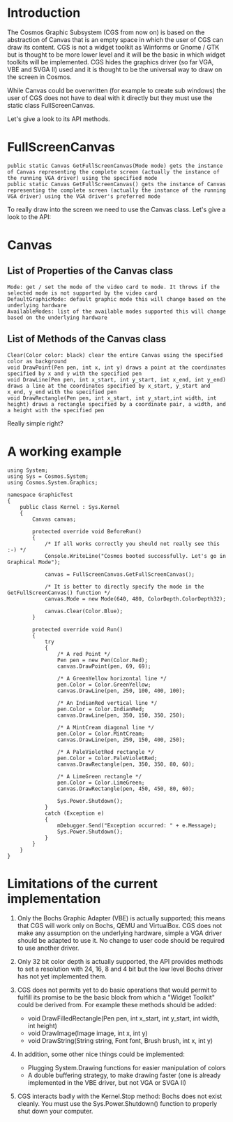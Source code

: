 # Introduction

The Cosmos Graphic Subsystem (CGS from now on) is based on the abstraction of Canvas that is an empty space in which the user of CGS can draw its content. CGS is not a widget toolkit as Winforms or Gnome / GTK but is thought to be more lower level and it will be the basic in which widget toolkits will be implemented. CGS hides the graphics driver (so far VGA, VBE and SVGA II) used and it is thought to be the universal way to draw on the screen in Cosmos.

While Canvas could be overwritten (for example to create sub windows) the user of CGS does not have to deal with it directly but they must use the static class FullScreenCanvas.

Let's give a look to its API methods.
# FullScreenCanvas

    public static Canvas GetFullScreenCanvas(Mode mode) gets the instance of Canvas representing the complete screen (actually the instance of the running VGA driver) using the specified mode
    public static Canvas GetFullScreenCanvas() gets the instance of Canvas representing the complete screen (actually the instance of the running VGA driver) using the VGA driver's preferred mode

To really draw into the screen we need to use the Canvas class. Let's give a look to the API:
# Canvas
## List of Properties of the Canvas class

    Mode: get / set the mode of the video card to mode. It throws if the selected mode is not supported by the video card
    DefaultGraphicMode: default graphic mode this will change based on the underlying hardware
    AvailableModes: list of the available modes supported this will change based on the underlying hardware

## List of Methods of the Canvas class

    Clear(Color color: black) clear the entire Canvas using the specified color as background
    void DrawPoint(Pen pen, int x, int y) draws a point at the coordinates specified by x and y with the specified pen
    void DrawLine(Pen pen, int x_start, int y_start, int x_end, int y_end) draws a line at the coordinates specified by x_start, y_start and x_end, y_end with the specified pen
    void DrawRectangle(Pen pen, int x_start, int y_start,int width, int height) draws a rectangle specified by a coordinate pair, a width, and a height with the specified pen

Really simple right?
# A working example
```CSharp
using System;
using Sys = Cosmos.System;
using Cosmos.System.Graphics;

namespace GraphicTest
{
    public class Kernel : Sys.Kernel
    {
        Canvas canvas;

        protected override void BeforeRun()
        {
            /* If all works correctly you should not really see this :-) */
            Console.WriteLine("Cosmos booted successfully. Let's go in Graphical Mode");

            canvas = FullScreenCanvas.GetFullScreenCanvas();

            /* It is better to directly specify the mode in the GetFullScreenCanvas() function */
            canvas.Mode = new Mode(640, 480, ColorDepth.ColorDepth32);

            canvas.Clear(Color.Blue);
        }

        protected override void Run()
        {
            try
            {
                /* A red Point */
                Pen pen = new Pen(Color.Red);
                canvas.DrawPoint(pen, 69, 69);

                /* A GreenYellow horizontal line */
                pen.Color = Color.GreenYellow;
                canvas.DrawLine(pen, 250, 100, 400, 100);

                /* An IndianRed vertical line */
                pen.Color = Color.IndianRed;
                canvas.DrawLine(pen, 350, 150, 350, 250);

                /* A MintCream diagonal line */
                pen.Color = Color.MintCream;
                canvas.DrawLine(pen, 250, 150, 400, 250);

                /* A PaleVioletRed rectangle */
                pen.Color = Color.PaleVioletRed;
                canvas.DrawRectangle(pen, 350, 350, 80, 60);

                /* A LimeGreen rectangle */
                pen.Color = Color.LimeGreen;
                canvas.DrawRectangle(pen, 450, 450, 80, 60);

                Sys.Power.Shutdown();
            }
            catch (Exception e)
            {
                mDebugger.Send("Exception occurred: " + e.Message);
                Sys.Power.Shutdown();
            }
        }
    }
}
```
# Limitations of the current implementation

1. Only the Bochs Graphic Adapter (VBE) is actually supported; this means that CGS will work only on Bochs, QEMU and VirtualBox. CGS does not make any assumption on the underlying hardware, simple a VGA driver should be adapted to use it. No change to user code should be required to use another driver.

2. Only 32 bit color depth is actually supported, the API provides methods to set a resolution with 24, 16, 8 and 4 bit but the low level Bochs driver has not yet implemented them.

3. CGS does not permits yet to do basic operations that would permit to fulfill its promise to be the basic block from which a "Widget Toolkit" could be derived from. For example these methods should be added:
    - void DrawFilledRectangle(Pen pen, int x_start, int y_start, int width, int height)
    - void DrawImage(Image image, int x, int y)
    - void DrawString(String string, Font font, Brush brush, int x, int y)

4. In addition, some other nice things could be implemented:
    - Plugging System.Drawing functions for easier manipulation of colors
    - A double buffering strategy, to make drawing faster (one is already implemented in the VBE driver, but not VGA or SVGA II)

5. CGS interacts badly with the Kernel.Stop method: Bochs does not exist cleanly. You must use the Sys.Power.Shutdown() function to properly shut down your computer.
